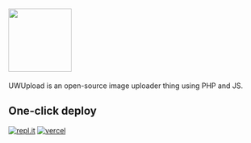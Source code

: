 # <img src="https://program-with-ht.ml/backend/logo.png" height="125">
UWUpload is an open-source image uploader thing using PHP and JS.

## One-click deploy
[![repl.it](https://file.coffee/u/yGAEo3utWv.png)](https://repl.it/github/onyxcode/hazy) [![vercel](https://file.coffee/u/-CP4W_3il5.png)](https://vercel.com/import/git?s=https%3A%2F%2Fgithub.com%2Fonyxcode%2Fuwupload)
